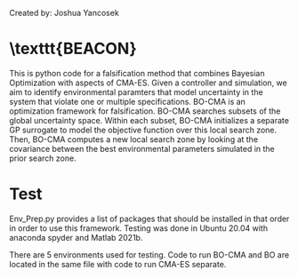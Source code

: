 Created by: Joshua Yancosek
# \texttt{BEACON}
This is python code for a falsification method that combines Bayesian Optimization with aspects of CMA-ES.
Given a controller and simulation, we aim to identify environmental paramters that model uncertainty in the system that violate one or multiple specifications.
BO-CMA is an optimization framework for falsification. BO-CMA searches subsets of the global uncertainty space. Within each subset, BO-CMA initializes a separate GP surrogate to model the objective function over this local search zone. Then, BO-CMA computes a new local search zone by looking at the covariance between the best environmental parameters simulated in the prior search zone.

# Test
Env_Prep.py provides a list of packages that should be installed in that order in order to use this framework.
Testing was done in Ubuntu 20.04 with anaconda spyder and Matlab 2021b.

There are 5 environments used for testing. Code to run BO-CMA and BO are located in the same file with code to run CMA-ES separate.
